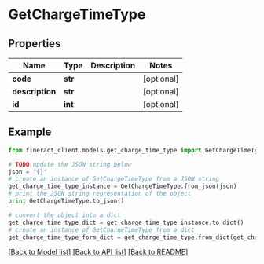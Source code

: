 # GetChargeTimeType


## Properties

Name | Type | Description | Notes
------------ | ------------- | ------------- | -------------
**code** | **str** |  | [optional] 
**description** | **str** |  | [optional] 
**id** | **int** |  | [optional] 

## Example

```python
from fineract_client.models.get_charge_time_type import GetChargeTimeType

# TODO update the JSON string below
json = "{}"
# create an instance of GetChargeTimeType from a JSON string
get_charge_time_type_instance = GetChargeTimeType.from_json(json)
# print the JSON string representation of the object
print GetChargeTimeType.to_json()

# convert the object into a dict
get_charge_time_type_dict = get_charge_time_type_instance.to_dict()
# create an instance of GetChargeTimeType from a dict
get_charge_time_type_form_dict = get_charge_time_type.from_dict(get_charge_time_type_dict)
```
[[Back to Model list]](../README.md#documentation-for-models) [[Back to API list]](../README.md#documentation-for-api-endpoints) [[Back to README]](../README.md)



